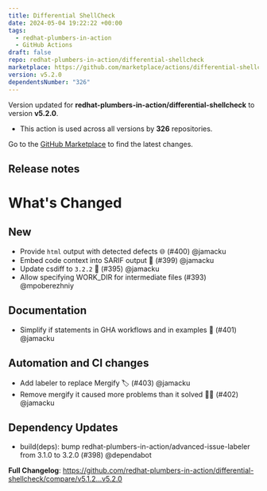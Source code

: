 ```yaml
---
title: Differential ShellCheck
date: 2024-05-04 19:22:22 +00:00
tags:
  - redhat-plumbers-in-action
  - GitHub Actions
draft: false
repo: redhat-plumbers-in-action/differential-shellcheck
marketplace: https://github.com/marketplace/actions/differential-shellcheck
version: v5.2.0
dependentsNumber: "326"
---
```



Version updated for **redhat-plumbers-in-action/differential-shellcheck** to version **v5.2.0**.
- This action is used across all versions by **326** repositories.

Go to the [GitHub Marketplace](https://github.com/marketplace/actions/differential-shellcheck) to find the latest changes.

## Release notes

# What's Changed

## New

* Provide `html` output with detected defects :globe_with_meridians:  (#400) @jamacku
* Embed code context into SARIF output :feet:  (#399) @jamacku
* Update csdiff to `3.2.2` :rocket:  (#395) @jamacku
* Allow specifying WORK_DIR for intermediate files (#393) @mpoberezhniy

## Documentation

* Simplify if statements in GHA workflows and in examples :duck:  (#401) @jamacku

## Automation and CI changes

* Add labeler to replace Mergify :label:  (#403) @jamacku
* Remove mergify it caused more problems than it solved :no_good_man:  (#402) @jamacku

## Dependency Updates

* build(deps): bump redhat-plumbers-in-action/advanced-issue-labeler from 3.1.0 to 3.2.0 (#398) @dependabot

**Full Changelog**: https://github.com/redhat-plumbers-in-action/differential-shellcheck/compare/v5.1.2...v5.2.0

